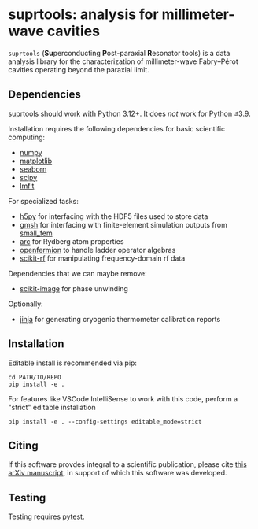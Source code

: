 suprtools: analysis for millimeter-wave cavities
================================================

`suprtools` (**Su**perconducting **P**ost-paraxial **R**esonator tools)
is a data analysis library for
the characterization of millimeter-wave Fabry–Pérot cavities
operating beyond the paraxial limit.


Dependencies
------------

suprtools should work with Python 3.12+. It does _not_ work for Python ≤3.9.

Installation requires the following dependencies
for basic scientific computing:
- [numpy](https://numpy.org/)
- [matplotlib](https://matplotlib.org/)
- [seaborn](https://seaborn.pydata.org/)
- [scipy](https://www.scipy.org/)
- [lmfit](https://lmfit.github.io/)

For specialized tasks:
- [h5py](https://www.h5py.org/) for interfacing with the HDF5 files used to store data
- [gmsh](https://gmsh.info/) for interfacing with finite-element simulation outputs from [small_fem](https://gitlab.onelab.info/gmsh/small_fem)
- [arc](https://arc-alkali-rydberg-calculator.readthedocs.io/) for Rydberg atom properties
- [openfermion](https://quantumai.google/openfermion) to handle ladder operator algebras
- [scikit-rf](https://scikit-rf.readthedocs.io/) for manipulating frequency-domain rf data

Dependencies that we can maybe remove:
- [scikit-image](https://scikit-image.org/) for phase unwinding

Optionally:
- [jinja](https://jinja.palletsprojects.com/) for generating cryogenic thermometer calibration reports


Installation
------------

Editable install is recommended via pip:

    cd PATH/TO/REPO
    pip install -e .

For features like VSCode IntelliSense to work with this code,
perform a "strict" editable installation

    pip install -e . --config-settings editable_mode=strict


Citing
------

If this software provdes integral to a scientific publication,
please cite [this arXiv manuscript](https://arxiv.org/abs/2506.05804),
in support of which this software was developed.


Testing
-------

Testing requires [pytest](https://docs.pytest.org/).
